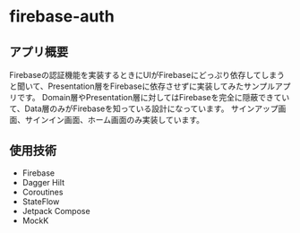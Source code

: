 # firebase-auth

## アプリ概要

Firebaseの認証機能を実装するときにUIがFirebaseにどっぷり依存してしまうと聞いて、Presentation層をFirebaseに依存させずに実装してみたサンプルアプリです。
Domain層やPresentation層に対してはFirebaseを完全に隠蔽できていて、Data層のみがFirebaseを知っている設計になっています。
サインアップ画面、サインイン画面、ホーム画面のみ実装しています。

## 使用技術

- Firebase
- Dagger Hilt
- Coroutines
- StateFlow
- Jetpack Compose
- MockK